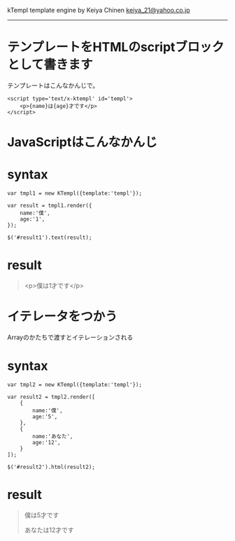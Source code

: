 kTempl template engine
by Keiya Chinen <keiya_21@yahoo.co.jp>

-----

テンプレートをHTMLのscriptブロックとして書きます
===============================================

テンプレートはこんなかんじで。

	<script type='text/x-ktempl' id='templ'>
		<p>{name}は{age}才です</p>
	</script>

JavaScriptはこんなかんじ
=======================

# syntax
	var tmpl1 = new KTempl({template:'templ'});
	
	var result = tmpl1.render({
		name:'僕',
		age:'1',
	});
	
	$('#result1').text(result);

# result
> &lt;p&gt;僕は1才です&lt;/p&gt;

イテレータをつかう
=================

Arrayのかたちで渡すとイテレーションされる
# syntax
	var tmpl2 = new KTempl({template:'templ'});
	
	var result2 = tmpl2.render([
		{
			name:'僕',
			age:'5',
		},
		{
			name:'あなた',
			age:'12',
		}
	]);
	
	$('#result2').html(result2);

# result
> 僕は5才です
> 
> あなたは12才です

